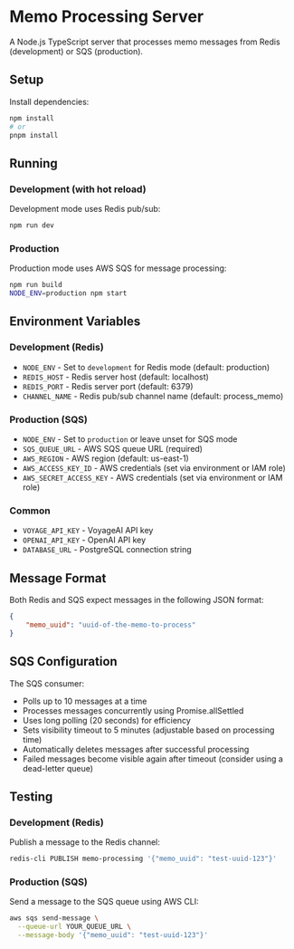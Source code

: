 # Memo Processing Server

A Node.js TypeScript server that processes memo messages from Redis (development) or SQS (production).

## Setup

Install dependencies:

```bash
npm install
# or
pnpm install
```

## Running

### Development (with hot reload)

Development mode uses Redis pub/sub:

```bash
npm run dev
```

### Production

Production mode uses AWS SQS for message processing:

```bash
npm run build
NODE_ENV=production npm start
```

## Environment Variables

### Development (Redis)

- `NODE_ENV` - Set to `development` for Redis mode (default: production)
- `REDIS_HOST` - Redis server host (default: localhost)
- `REDIS_PORT` - Redis server port (default: 6379)
- `CHANNEL_NAME` - Redis pub/sub channel name (default: process_memo)

### Production (SQS)

- `NODE_ENV` - Set to `production` or leave unset for SQS mode
- `SQS_QUEUE_URL` - AWS SQS queue URL (required)
- `AWS_REGION` - AWS region (default: us-east-1)
- `AWS_ACCESS_KEY_ID` - AWS credentials (set via environment or IAM role)
- `AWS_SECRET_ACCESS_KEY` - AWS credentials (set via environment or IAM role)

### Common

- `VOYAGE_API_KEY` - VoyageAI API key
- `OPENAI_API_KEY` - OpenAI API key
- `DATABASE_URL` - PostgreSQL connection string

## Message Format

Both Redis and SQS expect messages in the following JSON format:

```json
{
    "memo_uuid": "uuid-of-the-memo-to-process"
}
```

## SQS Configuration

The SQS consumer:

- Polls up to 10 messages at a time
- Processes messages concurrently using Promise.allSettled
- Uses long polling (20 seconds) for efficiency
- Sets visibility timeout to 5 minutes (adjustable based on processing time)
- Automatically deletes messages after successful processing
- Failed messages become visible again after timeout (consider using a dead-letter queue)

## Testing

### Development (Redis)

Publish a message to the Redis channel:

```bash
redis-cli PUBLISH memo-processing '{"memo_uuid": "test-uuid-123"}'
```

### Production (SQS)

Send a message to the SQS queue using AWS CLI:

```bash
aws sqs send-message \
  --queue-url YOUR_QUEUE_URL \
  --message-body '{"memo_uuid": "test-uuid-123"}'
```
